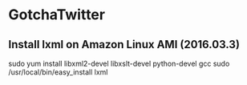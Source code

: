 # GotchaTwitter

## Install lxml on Amazon Linux AMI (2016.03.3)
sudo yum install libxml2-devel libxslt-devel python-devel gcc
sudo /usr/local/bin/easy_install lxml
